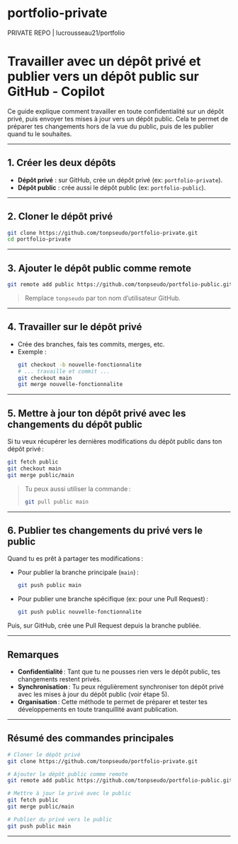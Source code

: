 # portfolio-private
PRIVATE REPO | lucrousseau21/portfolio

# Travailler avec un dépôt privé et publier vers un dépôt public sur GitHub - Copilot

Ce guide explique comment travailler en toute confidentialité sur un dépôt privé, puis envoyer tes mises à jour vers un dépôt public. Cela te permet de préparer tes changements hors de la vue du public, puis de les publier quand tu le souhaites.

---

## 1. Créer les deux dépôts

- **Dépôt privé** : sur GitHub, crée un dépôt privé (ex: `portfolio-private`).
- **Dépôt public** : crée aussi le dépôt public (ex: `portfolio-public`).

---

## 2. Cloner le dépôt privé

```bash
git clone https://github.com/tonpseudo/portfolio-private.git
cd portfolio-private
```

---

## 3. Ajouter le dépôt public comme remote

```bash
git remote add public https://github.com/tonpseudo/portfolio-public.git
```

> Remplace `tonpseudo` par ton nom d’utilisateur GitHub.

---

## 4. Travailler sur le dépôt privé

- Crée des branches, fais tes commits, merges, etc.
- Exemple :
  ```bash
  git checkout -b nouvelle-fonctionnalite
  # ... travaille et commit ...
  git checkout main
  git merge nouvelle-fonctionnalite
  ```

---

## 5. Mettre à jour ton dépôt privé avec les changements du dépôt public

Si tu veux récupérer les dernières modifications du dépôt public dans ton dépôt privé :

```bash
git fetch public
git checkout main
git merge public/main
```

> Tu peux aussi utiliser la commande :
>
> ```bash
> git pull public main
> ```

---

## 6. Publier tes changements du privé vers le public

Quand tu es prêt à partager tes modifications :

- Pour publier la branche principale (`main`) :
  ```bash
  git push public main
  ```
- Pour publier une branche spécifique (ex: pour une Pull Request) :
  ```bash
  git push public nouvelle-fonctionnalite
  ```

Puis, sur GitHub, crée une Pull Request depuis la branche publiée.

---

## Remarques

- **Confidentialité** : Tant que tu ne pousses rien vers le dépôt public, tes changements restent privés.
- **Synchronisation** : Tu peux régulièrement synchroniser ton dépôt privé avec les mises à jour du dépôt public (voir étape 5).
- **Organisation** : Cette méthode te permet de préparer et tester tes développements en toute tranquillité avant publication.

---

## Résumé des commandes principales

```bash
# Cloner le dépôt privé
git clone https://github.com/tonpseudo/portfolio-private.git

# Ajouter le dépôt public comme remote
git remote add public https://github.com/tonpseudo/portfolio-public.git

# Mettre à jour le privé avec le public
git fetch public
git merge public/main

# Publier du privé vers le public
git push public main
```

---
